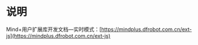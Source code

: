 # 说明

Mind+用户扩展库开发文档—实时模式：[https://mindplus.dfrobot.com.cn/ext-js](https://mindplus.dfrobot.com.cn/ext-js)



